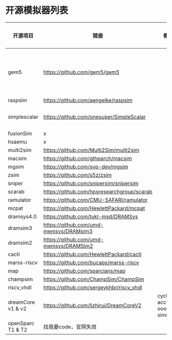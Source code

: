 # 开源模拟器列表

| 开源项目          | 链接                                       | 概述                         | 负责人        |
| ----------------- | ------------------------------------------ | ---------------------------- | ------------- |
| gem5              | https://github.com/gem5/gem5               |                              | 马子睿 陈胤桦 |
| raspsim           | https://github.com/aengelke/raspsim        |                              |               |
| simplescalar      | https://github.com/onesuper/SimpleScalar   |                              | 段震伟        |
| fusionSim         | x                                          |                              |               |
| hsaemu            | x                                          |                              |               |
| multi2sim         | https://github.com/Multi2Sim/multi2sim     |                              |               |
| macsim            | https://github.com/gthparch/macsim         |                              |               |
| mgsim             | https://github.com/svp-dev/mgsim           |                              |               |
| zsim              | https://github.com/s5z/zsim                |                              |               |
| sniper            | https://github.com/snipersim/snipersim     |                              |               |
| scarab            | https://github.com/hpsresearchgroup/scarab |                              |               |
| ramulator         | https://github.com/CMU-SAFARI/ramulator    |                              |               |
| mcpat             | https://github.com/HewlettPackard/mcpat    |                              |               |
| dramsys4.0        | https://github.com/tukl-msd/DRAMSys        |                              |               |
| dramsim3          | https://github.com/umd-memsys/DRAMsim3     |                              |               |
| dramsim2          | https://github.com/umd-memsys/DRAMSim2     |                              |               |
| cacti             | https://github.com/HewlettPackard/cacti    |                              |               |
| marss-riscv       | https://github.com/bucaps/marss-riscv      |                              |               |
| map               | https://github.com/sparcians/map           |                              |               |
| champsim          | https://github.com/ChampSim/ChampSim       |                              |               |
| riscv_vhdl        | https://github.com/sergeykhbr/riscv_vhdl   |                              |               |
| dreamCore v1 & v2 | https://github.com/lizhirui/DreamCoreV2    | cycle accurate ooo simulator | 段震伟        |
| openSparc T1 & T2 | 找我要code，官网失效                       |                              |               |

